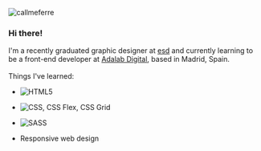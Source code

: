 ![callmeferre](https://i.imgur.com/2ZH1ist.png?1)

### Hi there!

I'm a recently graduated graphic designer at [esd](https://esdmadrid.es/) and currently learning
to be a front-end developer at [Adalab Digital](https://adalab.es/), based in Madrid, Spain.
<br><br/>
Things I've learned:

- ![HTML5](https://img.shields.io/badge/html5%20-%23E34F26.svg?&style=for-the-badge&logo=html5&logoColor=white)

- ![CSS](https://img.shields.io/badge/css3%20-%231572B6.svg?&style=for-the-badge&logo=css3&logoColor=white), CSS Flex, CSS Grid

- ![SASS](https://img.shields.io/badge/SASS%20-hotpink.svg?&style=for-the-badge&logo=SASS&logoColor=white)

* Responsive web design
